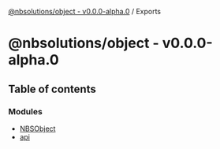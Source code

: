 [@nbsolutions/object - v0.0.0-alpha.0](README.md) / Exports

# @nbsolutions/object - v0.0.0-alpha.0

## Table of contents

### Modules

- [NBSObject](modules/NBSObject.md)
- [api](modules/api.md)
